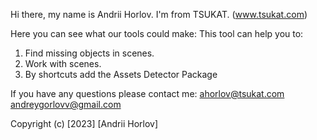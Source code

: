 Hi there, my name is Andrii Horlov. I'm from TSUKAT. (www.tsukat.com)

Here you can see what our tools could make:
This tool can help you to: 

1. Find missing objects in scenes.
2. Work with scenes.
3. By shortcuts add the Assets Detector Package



If you have any questions please contact me:
ahorlov@tsukat.com
andreygorlovv@gmail.com

Copyright (c) [2023] [Andrii Horlov]
